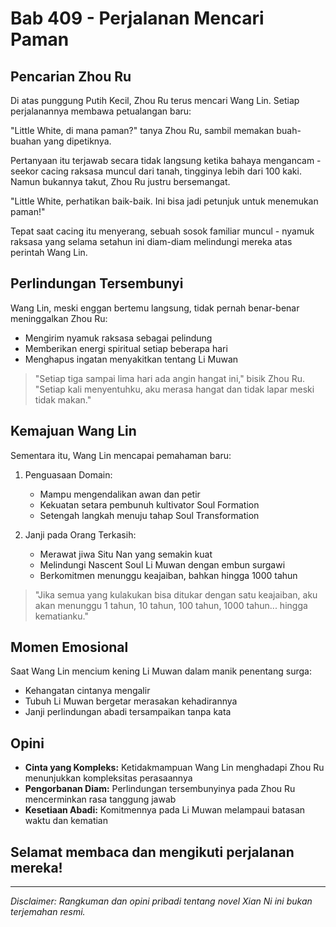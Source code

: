 # Bab 409 - Perjalanan Mencari Paman

## Pencarian Zhou Ru

Di atas punggung Putih Kecil, Zhou Ru terus mencari Wang Lin. Setiap perjalanannya membawa petualangan baru:

"Little White, di mana paman?" tanya Zhou Ru, sambil memakan buah-buahan yang dipetiknya.

Pertanyaan itu terjawab secara tidak langsung ketika bahaya mengancam - seekor cacing raksasa muncul dari tanah, tingginya lebih dari 100 kaki. Namun bukannya takut, Zhou Ru justru bersemangat.

"Little White, perhatikan baik-baik. Ini bisa jadi petunjuk untuk menemukan paman!"

Tepat saat cacing itu menyerang, sebuah sosok familiar muncul - nyamuk raksasa yang selama setahun ini diam-diam melindungi mereka atas perintah Wang Lin.

## Perlindungan Tersembunyi

Wang Lin, meski enggan bertemu langsung, tidak pernah benar-benar meninggalkan Zhou Ru:
- Mengirim nyamuk raksasa sebagai pelindung
- Memberikan energi spiritual setiap beberapa hari
- Menghapus ingatan menyakitkan tentang Li Muwan

> "Setiap tiga sampai lima hari ada angin hangat ini," bisik Zhou Ru. "Setiap kali menyentuhku, aku merasa hangat dan tidak lapar meski tidak makan."

## Kemajuan Wang Lin

Sementara itu, Wang Lin mencapai pemahaman baru:

1. Penguasaan Domain:
   - Mampu mengendalikan awan dan petir
   - Kekuatan setara pembunuh kultivator Soul Formation
   - Setengah langkah menuju tahap Soul Transformation

2. Janji pada Orang Terkasih:
   - Merawat jiwa Situ Nan yang semakin kuat
   - Melindungi Nascent Soul Li Muwan dengan embun surgawi
   - Berkomitmen menunggu keajaiban, bahkan hingga 1000 tahun

> "Jika semua yang kulakukan bisa ditukar dengan satu keajaiban, aku akan menunggu 1 tahun, 10 tahun, 100 tahun, 1000 tahun... hingga kematianku."

## Momen Emosional

Saat Wang Lin mencium kening Li Muwan dalam manik penentang surga:
- Kehangatan cintanya mengalir
- Tubuh Li Muwan bergetar merasakan kehadirannya
- Janji perlindungan abadi tersampaikan tanpa kata

## Opini

- **Cinta yang Kompleks:** Ketidakmampuan Wang Lin menghadapi Zhou Ru menunjukkan kompleksitas perasaannya
- **Pengorbanan Diam:** Perlindungan tersembunyinya pada Zhou Ru mencerminkan rasa tanggung jawab
- **Kesetiaan Abadi:** Komitmennya pada Li Muwan melampaui batasan waktu dan kematian

## Selamat membaca dan mengikuti perjalanan mereka!

---

_Disclaimer: Rangkuman dan opini pribadi tentang novel Xian Ni ini bukan terjemahan resmi._